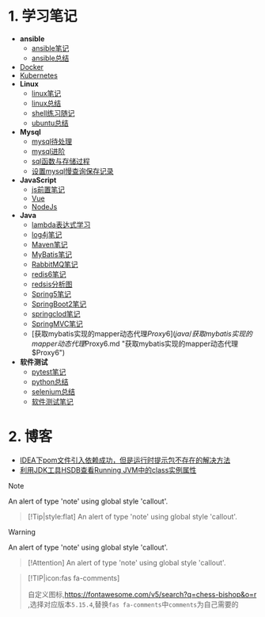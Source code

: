 # 1. 学习笔记

+ **ansible**
  + [ansible笔记](ansible/ansible笔记.md "ansible笔记")
  + [ansible总结](ansible/ansible总结.md "ansible总结")
+ [Docker](docker/docker笔记.md "docker笔记")
+ [Kubernetes](kubernetes/kubernetes笔记.md "kubernetes笔记")
+ **Linux**
  + [linux笔记](linux/linux笔记.md "linux笔记")
  + [linux总结](linux/linux总结.md "linux总结")
  + [shell练习随记](linux/shell练习随记.md "shell练习随记")
  + [ubuntu总结](linux/ubuntu总结.md "ubuntu总结")
+ **Mysql**
  + [mysql待处理](mysql/mysql待处理.md "mysql待处理")
  + [mysql进阶](mysql/mysql进阶.md "mysql进阶")
  + [sql函数与存储过程](mysql/sql函数与存储过程.md "sql函数与存储过程")
  + [设置mysql慢查询保存记录](mysql/设置mysql慢查询保存记录.md "设置mysql慢查询保存记录")
+ **JavaScript**
  + [js前置笔记](javascript/js前置笔记.md "js前置笔记")
  + [Vue](javascript/vue笔记.md "Vue笔记")
  + [NodeJs](javascript/nodeJS笔记.md "NodeJs笔记")
+ **Java**
  + [lambda表达式学习](java/lambda表达式学习.md "lambda表达式学习")
  + [log4j笔记](java/log4j笔记.md "log4j笔记")
  + [Maven笔记](java/Maven笔记.md "Maven笔记")
  + [MyBatis笔记](java/MyBatis笔记.md "MyBatis笔记")
  + [RabbitMQ笔记](java/RabbitMQ笔记.md "RabbitMQ笔记")
  + [redis6笔记](java/redis6笔记.md "redis6笔记")
  + [redsis分析图](java/redsis分析图.md "redsis分析图")
  + [Spring5笔记](java/Spring5笔记.md "Spring5笔记")
  + [SpringBoot2笔记](java/SpringBoot2笔记.md "SpringBoot2笔记")
  + [springclod笔记](java/springclod笔记.md "springclod笔记")
  + [SpringMVC笔记](java/SpringMVC笔记.md "SpringMVC笔记")
  + [获取mybatis实现的mapper动态代理$Proxy6](java/获取mybatis实现的mapper动态代理$Proxy6.md "获取mybatis实现的mapper动态代理$Proxy6")
+ **软件测试**
  + [pytest笔记](softtest/pytest笔记.md "pytest笔记")
  + [python总结](softtest/python总结.md "python总结")
  + [selenium总结](softtest/selenium总结.md "selenium总结")
  + [软件测试笔记](softtest/软件测试笔记.md "软件测试笔记")

# 2. 博客

+ [IDEA下pom文件引入依赖成功，但是运行时提示包不存在的解决方法](blogs/IDEA下pom文件引入依赖成功，但是运行时提示包不存在的解决方法.md "IDEA下pom文件引入依赖成功，但是运行时提示包不存在的解决方法")
+ [利用JDK工具HSDB查看Running JVM中的class实例属性](blogs/利用JDK工具HSDB查看RunningJVM中的class实例属性.md "利用JDK工具HSDB查看Running JVM中的class实例属性")



> [!NOTE]
> An alert of type 'note' using global style 'callout'.

> [!Tip|style:flat]
> An alert of type 'note' using global style 'callout'.

> [!Warning]
> An alert of type 'note' using global style 'callout'.

> [!Attention]
> An alert of type 'note' using global style 'callout'.

> [!TIP|icon:fas fa-comments]
>
> 自定义图标,https://fontawesome.com/v5/search?q=chess-bishop&o=r ,选择对应版本`5.15.4`,替换`fas fa-comments`中`comments`为自己需要的

